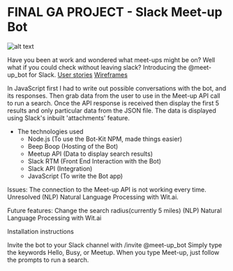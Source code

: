 # FINAL GA PROJECT - Slack Meet-up Bot

![alt text](http://i.imgur.com/COTUyaV.png "Slack meetup bot screen shot")

Have you been at work and wondered what meet-ups might be on? Well what if you could check without leaving slack? Introducing the @meet-up_bot for Slack.
[User stories](https://)
[Wireframes](https://)

In JavaScript first I had to write out possible conversations with the bot, and its responses. Then grab data from the user to use in the Meet-up API call to run a search. Once the API response is received then display the first 5 results and only particular data from the JSON file. The data is displayed using Slack's inbuilt 'attachments' feature.

* The technologies used
    * Node.js (To use the Bot-Kit NPM, made things easier)
    * Beep Boop (Hosting of the Bot)
    * Meetup API (Data to display search results)
    * Slack RTM (Front End Interaction with the Bot)
    * Slack API (Integration)
    * JavaScript (To write the Bot app)

Issues:
The connection to the Meet-up API is not working every time.
Unresolved (NLP) Natural Language Processing with Wit.ai.

Future features:
Change the search radius(currently 5 miles)
(NLP) Natural Language Processing with Wit.ai


Installation instructions

Invite the bot to your Slack channel with /invite @meet-up_bot
Simply type the keywords Hello, Busy, or Meetup.
When you type Meet-up, just follow the prompts to run a search.

